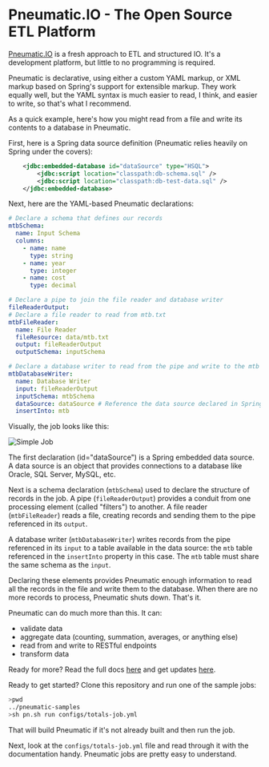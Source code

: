 
# Pneumatic.IO - The Open Source ETL Platform

[Pneumatic.IO](http://pneumatic.io) is a fresh approach to ETL and structured IO. It's a development platform, but little to no programming is required.

Pneumatic is declarative, using either a custom YAML markup, or XML markup based on Spring's support for extensible markup. They work equally well, but the YAML syntax is much easier to read, I think, and easier to write, so that's what I recommend.

As a quick example, here's how you might read from a file and write its contents to a database in Pneumatic.

First, here is a Spring data source definition (Pneumatic relies heavily on Spring under the covers):

```XML
	<jdbc:embedded-database id="dataSource" type="HSQL">
		<jdbc:script location="classpath:db-schema.sql" />
		<jdbc:script location="classpath:db-test-data.sql" />
	</jdbc:embedded-database>
```

Next, here are the YAML-based Pneumatic declarations:

```YAML
# Declare a schema that defines our records
mtbSchema:
  name: Input Schema
  columns:
    - name: name
      type: string
    - name: year
      type: integer
    - name: cost
      type: decimal

# Declare a pipe to join the file reader and database writer
fileReaderOutput:
# Declare a file reader to read from mtb.txt
mtbFileReader:
  name: File Reader
  fileResource: data/mtb.txt
  output: fileReaderOutput
  outputSchema: inputSchema

# Declare a database writer to read from the pipe and write to the mtb table
mtbDatabaseWriter:
  name: Database Writer
  input: fileReaderOutput
  inputSchema: mtbSchema
  dataSource: dataSource # Reference the data source declared in Spring XML
  insertInto: mtb
```

Visually, the job looks like this:

![Simple Job](http://pneumatic.io/pneumatic/_images/SimpleJob.png)

The first declaration (id="dataSource") is a Spring embedded data source. A data source is an object that provides connections to a database like Oracle, SQL Server, MySQL, etc.

Next is a schema declaration (`mtbSchema`)  used to declare the structure of records in the job. A pipe (`fileReaderOutput`) provides a conduit from one processing element (called "filters") to another. A file reader (`mtbFileReader`) reads a file, creating records and sending them to the pipe referenced in its `output`.

A database writer (`mtbDatabaseWriter`) writes records from the pipe referenced in its `input` to a table available in the data source: the `mtb` table referenced in the `insertInto` property in this case. The `mtb` table must share the same schema as the `input`.

Declaring these elements provides Pneumatic enough information to read all the records in the file and write them to the database. When there are no more records to process, Pneumatic shuts down. That's it.

Pneumatic can do much more than this. It can:
* validate data
* aggregate data (counting, summation, averages, or anything else)
* read from and write to RESTful endpoints
* transform data

Ready for more? Read the full docs [here](http://pneumatic.io/pneumatic/) and get updates [here](http://pneumatic.io/).

Ready to get started? Clone this repository and run one of the sample jobs:

```bash
>pwd
../pneumatic-samples
>sh pn.sh run configs/totals-job.yml
```
That will build Pneumatic if it's not already built and then run the job.

Next, look at the `configs/totals-job.yml` file and read through it with the documentation handy. Pneumatic jobs are pretty easy to understand.
